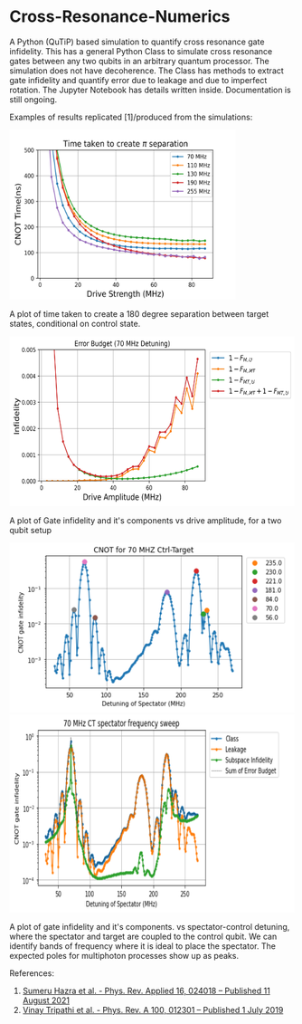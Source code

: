 # Cross-Resonance-Numerics
A Python (QuTiP) based simulation to quantify cross resonance gate infidelity. This has a general Python Class to simulate cross resonance gates between any two qubits in an arbitrary quantum processor. The simulation does not have decoherence. The Class has methods to extract gate infidelity and quantify error due to leakage and due to imperfect rotation. The Jupyter Notebook has details written inside. Documentation is still ongoing.

Examples of results replicated [1]/produced from the simulations:

<img src = "/Plots/CNOT_time_2_Qubit.jpeg" width = "400" height = "300" />

A plot of time taken to create a 180 degree separation between target states, conditional on control state. 

<img src = "/Plots/Error_Budget_2_Qubit_70_MHz.jpeg" width = "600" height = "300" />

A plot of Gate infidelity and it's components vs drive amplitude, for a two qubit setup

<img src = "/Plots/Spec_sweep_70_MHz_Ctrl_Tgt.png" width = "600" height = "300" />

<img src = "/Plots/Spec_sweep_Error_Budget.png" width = "700" height = "350" />

A plot of gate infidelity and it's components. vs spectator-control detuning, where the spectator and target are coupled to the control qubit. We can identify bands of frequency where it is ideal to place the spectator. The expected poles for multiphoton processes show up as peaks.

References:
1. [Sumeru Hazra et al. - Phys. Rev. Applied 16, 024018 – Published 11 August 2021](https://journals.aps.org/prapplied/abstract/10.1103/PhysRevApplied.16.024018)
2. [Vinay Tripathi et al. - Phys. Rev. A 100, 012301 – Published 1 July 2019](https://journals.aps.org/pra/abstract/10.1103/PhysRevA.100.012301)
